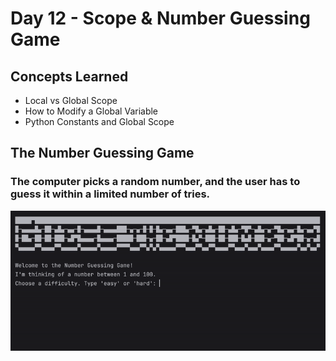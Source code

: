 # Day 12 - Scope & Number Guessing Game
## Concepts Learned
- Local vs Global Scope
- How to Modify a Global Variable
- Python Constants and Global Scope
## The Number Guessing Game
### The computer picks a random number, and the user has to guess it within a limited number of tries.
![Day 12 Code Demo](../gifs/Day012.gif)
